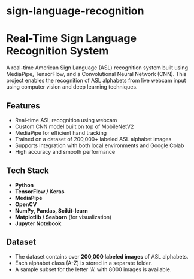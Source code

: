 # sign-language-recognition

#  Real-Time Sign Language Recognition System

A real-time American Sign Language (ASL) recognition system built using MediaPipe, TensorFlow, and a Convolutional Neural Network (CNN). This project enables the recognition of ASL alphabets from live webcam input using computer vision and deep learning techniques.

##  Features

-  Real-time ASL recognition using webcam
-  Custom CNN model built on top of MobileNetV2
-  MediaPipe for efficient hand tracking
-  Trained on a dataset of 200,000+ labeled ASL alphabet images
-  Supports integration with both local environments and Google Colab
-  High accuracy and smooth performance

## Tech Stack

- **Python**
- **TensorFlow / Keras**
- **MediaPipe**
- **OpenCV**
- **NumPy, Pandas, Scikit-learn**
- **Matplotlib / Seaborn** (for visualization)
- **Jupyter Notebook**

##  Dataset

- The dataset contains over **200,000 labeled images** of ASL alphabets.
- Each alphabet class (A-Z) is stored in a separate folder.
- A sample subset for the letter 'A' with 8000 images is available.


